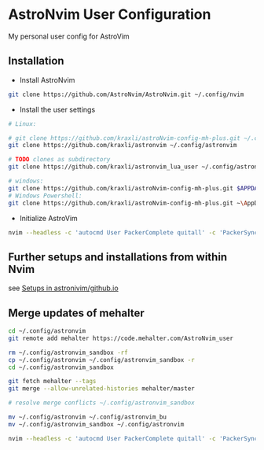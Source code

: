 # AstroNvim User Configuration

My personal user config for AstroVim

## Installation

- Install AstroNvim

```sh
git clone https://github.com/AstroNvim/AstroNvim.git ~/.config/nvim
```

- Install the user settings

```sh
# Linux:

# git clone https://github.com/kraxli/astroNvim-config-mh-plus.git ~/.config/astronvim
git clone https://github.com/kraxli/astronvim ~/.config/astronvim

# TODO clones as subdirectory
git clone https://github.com/kraxli/astronvim_lua_user ~/.config/astronvim/lua/user

# windows:
git clone https://github.com/kraxli/astroNvim-config-mh-plus.git $APPDATA$\Local\astronvim
# Windows Powershell:
git clone https://github.com/kraxli/astroNvim-config-mh-plus.git ~\AppData\Local\astronvim
```

- Initialize AstroVim

```sh
nvim --headless -c 'autocmd User PackerComplete quitall' -c 'PackerSync'
```

## Further setups and installations from within Nvim

see [Setups in astronivim/github.io](https://astronvim.github.io/#-setup)

## Merge updates of mehalter

```sh
cd ~/.config/astronvim
git remote add mehalter https://code.mehalter.com/AstroNvim_user

rm ~/.config/astronvim_sandbox -rf
cp ~/.config/astronvim ~/.config/astronvim_sandbox -r
cd ~/.config/astronvim_sandbox

git fetch mehalter --tags
git merge --allow-unrelated-histories mehalter/master

# resolve merge conflicts ~/.config/astronvim_sandbox

mv ~/.config/astronvim ~/.config/astronvim_bu
mv ~/.config/astronvim_sandbox ~/.config/astronvim

nvim --headless -c 'autocmd User PackerComplete quitall' -c 'PackerSync'
```
